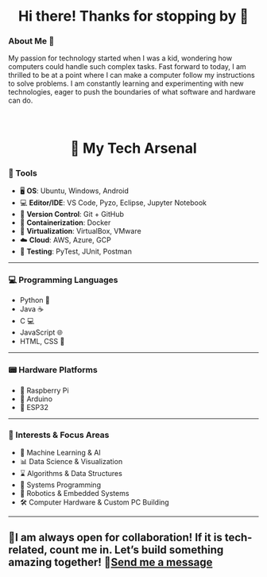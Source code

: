 <h1 align="center">Hi there! Thanks for stopping by 👋</h1>

### About Me 🙋
My passion for technology started when I was a kid, wondering how computers
could handle such complex tasks. Fast forward to today, I am thrilled to be at a point where I can make a computer follow my instructions to solve problems. I am constantly learning and experimenting with new technologies, eager to push the boundaries of what software and hardware can do.
<p>&nbsp;</p>

<h1 align="center">🔬 My Tech Arsenal</h1>

### 🧰 Tools
- 🖥️ **OS**: Ubuntu, Windows, Android
- 💻 **Editor/IDE**: VS Code, Pyzo, Eclipse, Jupyter Notebook
- 🐙 **Version Control**: Git + GitHub
- 🐳 **Containerization**: Docker
- 🧱 **Virtualization**: VirtualBox, VMware 
- ☁️ **Cloud**: AWS, Azure, GCP
- 🧪 **Testing**: PyTest, JUnit, Postman

---
### 💻 Programming Languages
- Python 🐍
- Java ☕
- C 💻
- JavaScript 🌐
- HTML, CSS 🎨 
---
### 📟 Hardware Platforms
- 🍓 Raspberry Pi
- 🔌 Arduino
- 📶 ESP32 
---
### 🧠 Interests & Focus Areas
- 🔬 Machine Learning & AI
- 📊 Data Science & Visualization
- ⌛ Algorithms & Data Structures
- 🧱 Systems Programming
- 🤖 Robotics & Embedded Systems
- 🛠️ Computer Hardware & Custom PC Building
---
## 🚀I am always open for collaboration! If it is tech-related, count me in. Let’s build something amazing together! 📧[Send me a message](mailto:sansingh3030@gmail.com)
